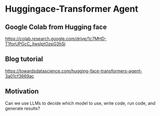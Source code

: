 # Huggingace-Transformer Agent

## Google Colab from Hugging face
https://colab.research.google.com/drive/1c7MHD-T1forUPGcC_jlwsIptOzpG3hSj


## Blog tutorial
https://towardsdatascience.com/hugging-face-transformers-agent-3a01cf3669ac


## Motivation
Can we use LLMs to decide which model to use, write code, run code, and generate results?

